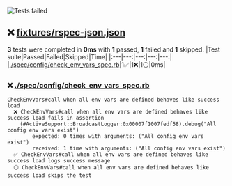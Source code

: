 ![Tests failed](https://img.shields.io/badge/tests-1%20passed%2C%201%20failed%2C%201%20skipped-critical)
## ❌ <a id="user-content-r0" href="#r0">fixtures/rspec-json.json</a>
**3** tests were completed in **0ms** with **1** passed, **1** failed and **1** skipped.
|Test suite|Passed|Failed|Skipped|Time|
|:---|---:|---:|---:|---:|
|[./spec/config/check_env_vars_spec.rb](#r0s0)|1✅|1❌|1⚪|0ms|
### ❌ <a id="user-content-r0s0" href="#r0s0">./spec/config/check_env_vars_spec.rb</a>
```
CheckEnvVars#call when all env vars are defined behaves like success load
  ❌ CheckEnvVars#call when all env vars are defined behaves like success load fails in assertion
	(#ActiveSupport::BroadcastLogger:0x00007f1007fedf58).debug("All config env vars exist")
	    expected: 0 times with arguments: ("All config env vars exist")
	    received: 1 time with arguments: ("All config env vars exist")
  ✅ CheckEnvVars#call when all env vars are defined behaves like success load logs success message
  ⚪ CheckEnvVars#call when all env vars are defined behaves like success load skips the test
```